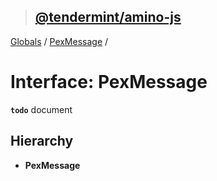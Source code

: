 > ## [@tendermint/amino-js](../README.md)

[Globals](../README.md) / [PexMessage](pexmessage.md) /

# Interface: PexMessage

**`todo`** document

## Hierarchy

* **PexMessage**
